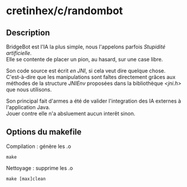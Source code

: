 cretinhex/c/randombot
=====================


Description
-----------

BridgeBot est l'IA la plus simple, nous l'appelons parfois *Stupidité artificielle*.  
Elle se contente de placer un pion, au hasard, sur une case libre.

Son code source est écrit *en JNI*, si cela veut dire quelque chose.  
C'est-à-dire que les manipulations sont faîtes directement grâces aux méthodes de la structure *JNIEnv*
proposées dans la bibliothèque *<jni.h>* que nous utilisons.

Son principal fait d'armes a été de valider l'integration des IA externes à l'application Java.  
Jouer contre elle n'a absluement aucun interêt sinon.


Options du makefile
-------------------

Compilation : génère les .o

	make

Nettoyage : supprime les .o

	make [max]clean

